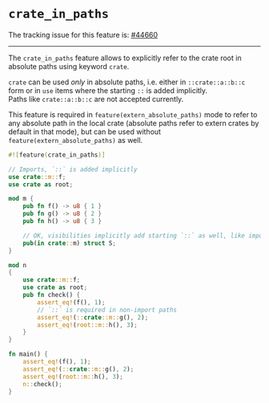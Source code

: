 # `crate_in_paths`

The tracking issue for this feature is: [#44660]

[#44660]: https://github.com/rust-lang/rust/issues/44660

------------------------

The `crate_in_paths` feature allows to explicitly refer to the crate root in absolute paths
using keyword `crate`.

`crate` can be used *only* in absolute paths, i.e. either in `::crate::a::b::c` form or in `use`
items where the starting `::` is added implicitly.  
Paths like `crate::a::b::c` are not accepted currently.

This feature is required in `feature(extern_absolute_paths)` mode to refer to any absolute path
in the local crate (absolute paths refer to extern crates by default in that mode), but can be
used without `feature(extern_absolute_paths)` as well.

```rust
#![feature(crate_in_paths)]

// Imports, `::` is added implicitly
use crate::m::f;
use crate as root;

mod m {
    pub fn f() -> u8 { 1 }
    pub fn g() -> u8 { 2 }
    pub fn h() -> u8 { 3 }

    // OK, visibilities implicitly add starting `::` as well, like imports
    pub(in crate::m) struct S;
}

mod n
{
    use crate::m::f;
    use crate as root;
    pub fn check() {
        assert_eq!(f(), 1);
        // `::` is required in non-import paths
        assert_eq!(::crate::m::g(), 2);
        assert_eq!(root::m::h(), 3);
    }
}

fn main() {
    assert_eq!(f(), 1);
    assert_eq!(::crate::m::g(), 2);
    assert_eq!(root::m::h(), 3);
    n::check();
}
```

